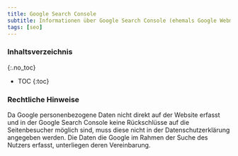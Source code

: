 ```yaml
---
title: Google Search Console
subtitle: Informationen über Google Search Console (ehemals Google Webmaster Tools)
tags: [seo]
---
```

### Inhaltsverzeichnis
{:.no_toc}
* TOC
{:toc}

### Rechtliche Hinweise
Da Google personenbezogene Daten nicht direkt auf der Website erfasst und in der Google Search Console keine Rückschlüsse auf die Seitenbesucher möglich sind, muss diese nicht in der Datenschutzerklärung angegeben werden. Die Daten die Google im Rahmen der Suche des Nutzers erfasst, unterliegen deren Vereinbarung.